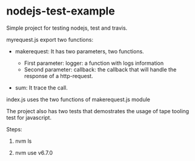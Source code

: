 # nodejs-test-example

Simple project for testing nodejs, test and travis.

myrequest.js export two functions:

* makerequest: It has two parameters, two functions.
  *  First parameter: logger: a function with logs information   
  *  Second parameter: callback: the callback that will handle the response of a http-request.

* sum: It trace the call.


index.js uses the two functions of makerequest.js module


The project also has two tests that demostrates the usage of tape tooling test for javascript.



Steps:

1. nvm ls

2. nvm use v6.7.0


